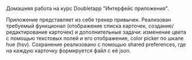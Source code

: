 Домашняя работа на курс Doubletapp "Интерфейс приложения". 

Приложение представляет из себя трекер привычек. Реализован требуемый функционал (отображение списка карточек, создание/редактирование карточек) и дополнительные задачи: изменение цвета с помощью текстовых полей и его отображение, color picker по шкале hue (hsv). Сохранение реализовано с помощью shared preferences, где на каждую карточку формируется файл с её json.
